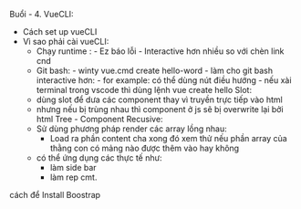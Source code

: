 Buổi - 4.
VueCLI:
- Cách set up vueCLI
- Vì sao phải cài vueCLI:
    - Chạy runtime :
           - Ez báo lỗi 
           - Interactive hơn nhiều so với chèn link cnd
    - Git bash: 
           - winty vue.cmd create hello-word 
                - làm cho git bash interactive hơn:
                   - for example: có thể dùng nút điều hướng
                   - nếu xài terminal trong vscode thì dùng lệnh vue create hello 
Slot: 
    - dùng slot để dưa các component thay vì truyền trực tiếp vào html
    - nhưng nếu bị trùng nhau thì component ở js sẽ bị overwrite lại bởi html
Tree - Component Recusive:
     - Sử dùng phương pháp render các array lồng nhau:
       - Load ra phần content cha xong đó xem thử nếu phần array của thằng con có mảng nào được thêm vào hay không
    - có thể ứng dụng các thực tế như:
        - làm side bar 
        - làm rep cmt.
        
 cách để Install Boostrap
    
                   
